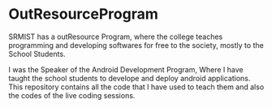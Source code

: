 # OutResourceProgram

SRMIST has a outResource Program, where the college teaches programming and developing softwares for free to the society, mostly to the School Students.

I was the Speaker of the Android Development Program, Where I have taught the school students to develope and deploy android applications. This repository contains all the code that I have used to teach them and also the codes of the live coding sessions.
